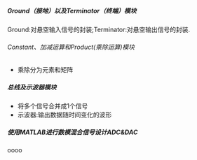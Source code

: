 ##### Ground（接地）以及Terminator（终端）模块

Ground:对悬空输入信号的封装;Terminator:对悬空输出信号的封装.

###### Constant、加减运算和Product(乘除运算)模块

* 乘除分为元素和矩阵

##### 总线及示波器模块
* 将多个信号合并成1个信号
* 示波器:输出数据随时间变化的波形

##### 使用MATLAB进行数模混合信号设计ADC&DAC

oooo
